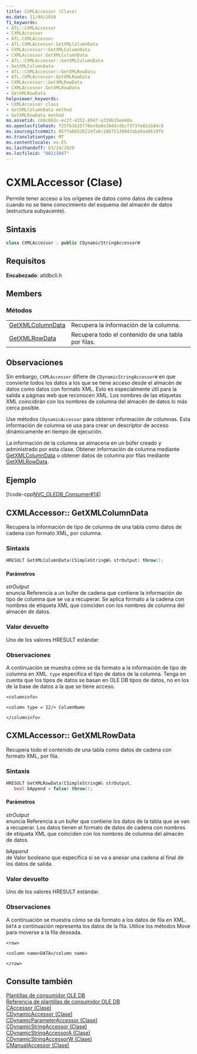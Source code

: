 ```yaml
---
title: CXMLAccessor (Clase)
ms.date: 11/04/2016
f1_keywords:
- ATL::CXMLAccessor
- CXMLAccessor
- ATL.CXMLAccessor
- ATL.CXMLAccessor.GetXMLColumnData
- CXMLAccessor::GetXMLColumnData
- CXMLAccessor.GetXMLColumnData
- ATL::CXMLAccessor::GetXMLColumnData
- GetXMLColumnData
- ATL::CXMLAccessor::GetXMLRowData
- ATL.CXMLAccessor.GetXMLRowData
- CXMLAccessor::GetXMLRowData
- CXMLAccessor.GetXMLRowData
- GetXMLRowData
helpviewer_keywords:
- CXMLAccessor class
- GetXMLColumnData method
- GetXMLRowData method
ms.assetid: c88c082c-ec2f-4351-8947-a330b15e448a
ms.openlocfilehash: f25fb3635f70ee9a0e38ddcdbcf373fe6b1b84c8
ms.sourcegitcommit: 857fa6b530224fa6c18675138043aba9aa0619fb
ms.translationtype: MT
ms.contentlocale: es-ES
ms.lasthandoff: 03/24/2020
ms.locfileid: "80211047"
---
```

# <a name="cxmlaccessor-class"></a>CXMLAccessor (Clase)

Permite tener acceso a los orígenes de datos como datos de cadena cuando no se tiene conocimiento del esquema del almacén de datos (estructura subyacente).

## <a name="syntax"></a>Sintaxis

```cpp
class CXMLAccessor : public CDynamicStringAccessorW
```

## <a name="requirements"></a>Requisitos

**Encabezado**: atldbcli.h

## <a name="members"></a>Members

### <a name="methods"></a>Métodos

|||
|-|-|
|[GetXMLColumnData](#getxmlcolumndata)|Recupera la información de la columna.|
|[GetXMLRowData](#getxmlrowdata)|Recupera todo el contenido de una tabla por filas.|

## <a name="remarks"></a>Observaciones

Sin embargo, `CXMLAccessor` difiere de `CDynamicStringAccessorW` en que convierte todos los datos a los que se tiene acceso desde el almacén de datos como datos con formato XML. Esto es especialmente útil para la salida a páginas web que reconocen XML. Los nombres de las etiquetas XML coincidirán con los nombres de columna del almacén de datos lo más cerca posible.

Use métodos `CDynamicAccessor` para obtener información de columnas. Esta información de columna se usa para crear un descriptor de acceso dinámicamente en tiempo de ejecución.

La información de la columna se almacena en un búfer creado y administrado por esta clase. Obtener información de columna mediante [GetXMLColumnData](#getxmlcolumndata) u obtener datos de columna por filas mediante [GetXMLRowData](#getxmlrowdata).

## <a name="example"></a>Ejemplo

[!code-cpp[NVC_OLEDB_Consumer#14](../../data/oledb/codesnippet/cpp/cxmlaccessor-class_1.cpp)]

## <a name="cxmlaccessorgetxmlcolumndata"></a><a name="getxmlcolumndata"></a>CXMLAccessor:: GetXMLColumnData

Recupera la información de tipo de columna de una tabla como datos de cadena con formato XML, por columna.

### <a name="syntax"></a>Sintaxis

```cpp
HRESULT GetXMLColumnData(CSimpleStringW& strOutput) throw();
```

#### <a name="parameters"></a>Parámetros

*strOutput*<br/>
enuncia Referencia a un búfer de cadena que contiene la información de tipo de columna que se va a recuperar. Se aplica formato a la cadena con nombres de etiqueta XML que coinciden con los nombres de columna del almacén de datos.

### <a name="return-value"></a>Valor devuelto

Uno de los valores HRESULT estándar.

### <a name="remarks"></a>Observaciones

A continuación se muestra cómo se da formato a la información de tipo de columna en XML. `type` especifica el tipo de datos de la columna. Tenga en cuenta que los tipos de datos se basan en OLE DB tipos de datos, no en los de la base de datos a la que se tiene acceso.

`<columninfo>`

`<column type = I2/> ColumnName`

`</columninfo>`

## <a name="cxmlaccessorgetxmlrowdata"></a><a name="getxmlrowdata"></a>CXMLAccessor:: GetXMLRowData

Recupera todo el contenido de una tabla como datos de cadena con formato XML, por fila.

### <a name="syntax"></a>Sintaxis

```cpp
HRESULT GetXMLRowData(CSimpleStringW& strOutput,
   bool bAppend = false) throw();
```

#### <a name="parameters"></a>Parámetros

*strOutput*<br/>
enuncia Referencia a un búfer que contiene los datos de la tabla que se van a recuperar. Los datos tienen el formato de datos de cadena con nombres de etiqueta XML que coinciden con los nombres de columna del almacén de datos.

*bAppend*<br/>
de Valor booleano que especifica si se va a anexar una cadena al final de los datos de salida.

### <a name="return-value"></a>Valor devuelto

Uno de los valores HRESULT estándar.

### <a name="remarks"></a>Observaciones

A continuación se muestra cómo se da formato a los datos de fila en XML. `DATA` a continuación representa los datos de la fila. Utilice los métodos Move para moverse a la fila deseada.

`<row>`

`<column name>DATA</column name>`

`</row>`

## <a name="see-also"></a>Consulte también

[Plantillas de consumidor OLE DB](../../data/oledb/ole-db-consumer-templates-cpp.md)<br/>
[Referencia de plantillas de consumidor OLE DB](../../data/oledb/ole-db-consumer-templates-reference.md)<br/>
[CAccessor (Clase)](../../data/oledb/caccessor-class.md)<br/>
[CDynamicAccessor (Clase)](../../data/oledb/cdynamicaccessor-class.md)<br/>
[CDynamicParameterAccessor (Clase)](../../data/oledb/cdynamicparameteraccessor-class.md)<br/>
[CDynamicStringAccessor (Clase)](../../data/oledb/cdynamicstringaccessor-class.md)<br/>
[CDynamicStringAccessorA (Clase)](../../data/oledb/cdynamicstringaccessora-class.md)<br/>
[CDynamicStringAccessorW (Clase)](../../data/oledb/cdynamicstringaccessorw-class.md)<br/>
[CManualAccessor (Clase)](../../data/oledb/cmanualaccessor-class.md)
